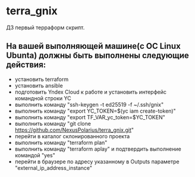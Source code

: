 # terra_gnix

ДЗ первый терраформ скрипт.

## На вашей выполняющей машине(с ОС Linux Ubunta) должны быть выполнены следующие действия:
* установить terraform
* установить ansible
* подготовить Yndex Cloud к работе и установить интерфейс командной строки YC  
* выполнить команду "ssh-keygen -t ed25519 -f ~/.ssh/gnix"
* выполнить команду "export YC_TOKEN=$(yc iam create-token)"
* выполнить команду "export TF_VAR_yc_token=$YC_TOKEN"
* выполнить команду "git clone https://github.com/NexusPolarius/terra_gnix.git"
* перейти в каталог склонированного проекта
* выполнить команду "terraform plan"
* выполнить команду "terraform aplay" и подтвердить выполнение командой "yes"
* перейти в браузере по адресу указанному в Outputs параметре "external_ip_address_instance"
